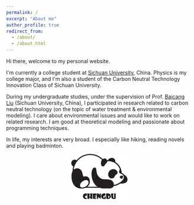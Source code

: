 ```yaml
---
permalink: /
excerpt: "About me"
author_profile: true
redirect_from: 
  - /about/
  - /about.html
---
```


Hi there, welcome to my personal website.

I'm currently a college student at <a href="https://www.scu.edu.cn/" target="_blank">Sichuan University</a>, China. Physics is my college major, and I'm also a student of the Carbon Neutral Technology Innovation Class of Sichuan University.

During my undergraduate studies, under the supervision of Prof. [‪Baicang Liu](https://scholar.google.ca/citations?user=jDVoLL4AAAAJ&hl=en) (Sichuan University, China), I participated in research related to carbon neutral technology (on the topic of water treatment & environmental modeling). I care about environmental issues and would like to work on related research. I am good at theoretical modeling and passionate about programming techniques.

In life, my interests are very broad. I especially like hiking, reading novels and playing badminton.

<center><img style="max-width:30%;overflow:hidden;" src="images/cd.svg" alt="cd" /><center/>